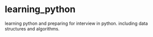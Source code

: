 # learning_python
learning python and preparing for interview in python. including data structures and algorithms. 
